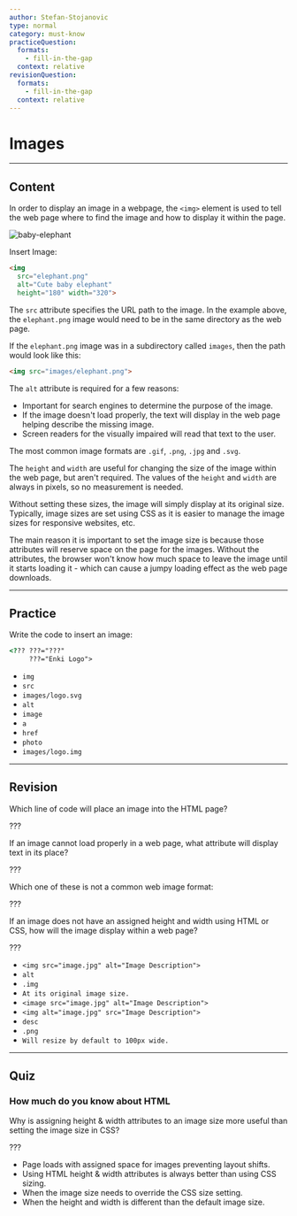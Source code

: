 ```yaml
---
author: Stefan-Stojanovic
type: normal
category: must-know
practiceQuestion:
  formats:
    - fill-in-the-gap
  context: relative
revisionQuestion:
  formats:
    - fill-in-the-gap
  context: relative
---
```


# Images


---

## Content

In order to display an image in a webpage, the `<img>` element is used to tell the web page where to find the image and how to display it within the page.

![baby-elephant](https://img.enkipro.com/b79c0aacddcb4ab21ca44fb790a40675.png)

Insert Image: 

```html
<img
  src="elephant.png"
  alt="Cute baby elephant"
  height="180" width="320">
```

The `src` attribute specifies the URL path to the image. In the example above, the `elephant.png` image would need to be in the same directory as the web page. 

If the `elephant.png` image was in a subdirectory called `images`, then the path would look like this: 

```html
<img src="images/elephant.png">
```

The `alt` attribute is required for a few reasons: 

- Important for search engines to determine the purpose of the image.
- If the image doesn't load properly, the text will display in the web page helping describe the missing image.
- Screen readers for the visually impaired will read that text to the user. 

The most common image formats are `.gif`, `.png`, `.jpg` and `.svg`.

The `height` and `width` are useful for changing the size of the image within the web page, but aren't required. The values of the `height` and `width` are always in pixels, so no measurement is needed.

Without setting these sizes, the image will simply display at its original size. Typically, image sizes are set using CSS as it is easier to manage the image sizes for responsive websites, etc. 

The main reason it is important to set the image size is because those attributes will reserve space on the page for the images. Without the attributes, the browser won't know how much space to leave the image until it starts loading it - which can cause a jumpy loading effect as the web page downloads.


---

## Practice

Write the code to insert an image:

```html
<??? ???="???" 
     ???="Enki Logo">
```

- `img`
- `src`
- `images/logo.svg`
- `alt`
- `image`
- `a`
- `href`
- `photo`
- `images/logo.img`


---

## Revision

Which line of code will place an image into the HTML page?

???

If an image cannot load properly in a web page, what attribute will display text in its place?

???

Which one of these is not a common web image format:

???

If an image does not have an assigned height and width using HTML or CSS, how will the image display within a web page?

???

- `<img src="image.jpg" alt="Image Description">`
- `alt`
- `.img`
- `At its original image size.`
- `<image src="image.jpg" alt="Image Description">`
- `<img alt="image.jpg" src="Image Description">`
- `desc`
- `.png`
- `Will resize by default to 100px wide.`


---

## Quiz

### How much do you know about HTML


Why is assigning height & width attributes to an image size more useful than setting the image size in CSS?

???

- Page loads with assigned space for images preventing layout shifts.
- Using HTML height & width attributes is always better than using CSS sizing.
- When the image size needs to override the CSS size setting.
- When the height and width is different than the default image size.
